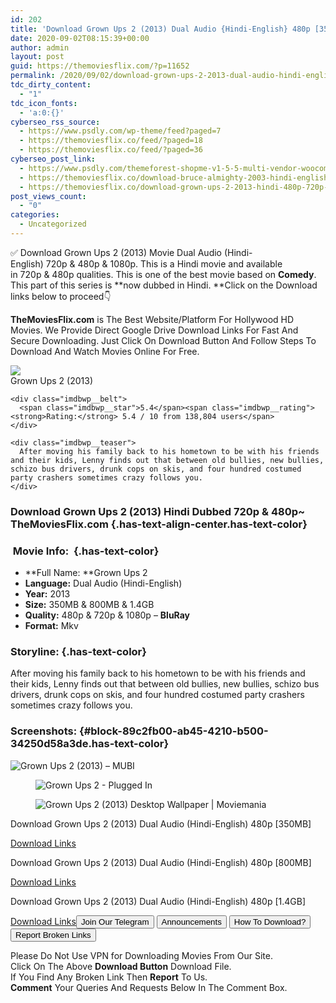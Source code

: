 ```yaml
---
id: 202
title: 'Download Grown Ups 2 (2013) Dual Audio {Hindi-English} 480p [350MB] || 720p [800MB] || 1080p [1.4GB]'
date: 2020-09-02T08:15:39+00:00
author: admin
layout: post
guid: https://themoviesflix.com/?p=11652
permalink: /2020/09/02/download-grown-ups-2-2013-dual-audio-hindi-english-480p-350mb-720p-800mb-1080p-1-4gb/
tdc_dirty_content:
  - "1"
tdc_icon_fonts:
  - 'a:0:{}'
cyberseo_rss_source:
  - https://www.psdly.com/wp-theme/feed?paged=7
  - https://themoviesflix.co/feed/?paged=18
  - https://themoviesflix.co/feed/?paged=36
cyberseo_post_link:
  - https://www.psdly.com/themeforest-shopme-v1-5-5-multi-vendor-woocommerce-wordpress-theme-12701244
  - https://themoviesflix.co/download-bruce-almighty-2003-hindi-english-480p-720p-1080p/
  - https://themoviesflix.co/download-grown-ups-2-2013-hindi-480p-720p-1080p/
post_views_count:
  - "0"
categories:
  - Uncategorized
---
```

✅ Download Grown Ups 2 (2013)&nbsp;Movie&nbsp;Dual Audio (Hindi-English)&nbsp;720p&nbsp;&&nbsp;480p&nbsp;& 1080p. This is a Hindi movie and available in&nbsp;720p&nbsp;&&nbsp;480p&nbsp;qualities. This is one of the best movie based on&nbsp;**Comedy**. This part of this series is&nbsp;**now dubbed in&nbsp;Hindi.&nbsp;**Click on the Download links below to proceed👇

**TheMoviesFlix.com**&nbsp;is The Best Website/Platform For Hollywood HD Movies. We Provide Direct Google Drive Download Links For Fast And Secure Downloading. Just Click On Download Button And Follow Steps To Download And Watch Movies Online For Free.

<div class="imdbwp imdbwp--movie dark">
  <div class="imdbwp__thumb">
    <a class="imdbwp__link" target="_blank" title="Grown Ups 2" href="https://www.imdb.com/title/tt2191701/" rel="nofollow noopener noreferrer"><img class="imdbwp__img" src="https://m.media-amazon.com/images/M/MV5BNTZkZDhjZTEtZjA5MC00MDU2LTk3NDItNzA2YzQ4Y2Q5NjZhXkEyXkFqcGdeQXVyNTIzOTk5ODM@._V1_SX300.jpg" /></a>
  </div>
  
  <div class="imdbwp__content">
    <div class="imdbwp__header">
      <span class="imdbwp__title">Grown Ups 2</span> (2013)
    </div>
    
    <div class="imdbwp__belt">
      <span class="imdbwp__star">5.4</span><span class="imdbwp__rating"><strong>Rating:</strong> 5.4 / 10 from 138,804 users</span>
    </div>
    
    <div class="imdbwp__teaser">
      After moving his family back to his hometown to be with his friends and their kids, Lenny finds out that between old bullies, new bullies, schizo bus drivers, drunk cops on skis, and four hundred costumed party crashers sometimes crazy follows you.
    </div>
  </div>
</div>

### Download Grown Ups 2 (2013) Hindi Dubbed 720p & 480p~ TheMoviesFlix.com {.has-text-align-center.has-text-color}

### &nbsp;Movie Info:&nbsp; {.has-text-color}

  * **Full Name:&nbsp;**Grown Ups 2
  * **Language:**&nbsp;Dual Audio (Hindi-English)
  * **Year:**&nbsp;2013
  * **Size:**&nbsp;350MB & 800MB & 1.4GB
  * **Quality:**&nbsp;480p & 720p & 1080p –&nbsp;**BluRay**
  * **Format:**&nbsp;Mkv

### Storyline: {.has-text-color}

After moving his family back to his hometown to be with his friends and their kids, Lenny finds out that between old bullies, new bullies, schizo bus drivers, drunk cops on skis, and four hundred costumed party crashers sometimes crazy follows you.

### Screenshots: {#block-89c2fb00-ab45-4210-b500-34250d58a3de.has-text-color}<figure class="wp-block-image">

![Grown Ups 2 (2013) – MUBI](https://assets.mubicdn.net/images/film/107649/image-w856.jpg?1445938811) </figure> <figure class="wp-block-image">![Grown Ups 2 - Plugged In](https://www.pluggedin.com/wp-content/uploads/2019/12/Grown-Ups-2-large-1024x585.jpg)</figure> <figure class="wp-block-image">![Grown Ups 2 (2013) Desktop Wallpaper | Moviemania](https://wallpapers.moviemania.io/desktop/movie/109418/f057ed/grown-ups-2-desktop-wallpaper.jpg?w=2552&h=1442)</figure> 

<p class="has-text-align-center has-text-color has-medium-font-size">
  Download Grown Ups 2 (2013) Dual Audio (Hindi-English) 480p [350MB]
</p>

<span class="mb-center maxbutton-3-center"><span class="maxbutton-3-container mb-container"><a class="maxbutton-3 maxbutton maxbutton-post-button" target="_blank" rel="nofollow noopener noreferrer" href="https://coinquint.com/a9080/"><span class="mb-text">Download Links</span></a></span></span>

<p class="has-text-align-center has-text-color has-medium-font-size">
  Download Grown Ups 2 (2013) Dual Audio (Hindi-English) 480p [800MB]
</p>

<span class="mb-center maxbutton-3-center"><span class="maxbutton-3-container mb-container"><a class="maxbutton-3 maxbutton maxbutton-post-button" target="_blank" rel="nofollow noopener noreferrer" href="https://coinquint.com/a9082/"><span class="mb-text">Download Links</span></a></span></span>

<p class="has-text-align-center has-text-color has-medium-font-size">
  Download Grown Ups 2 (2013) Dual Audio (Hindi-English) 480p [1.4GB]
</p>

<span class="mb-center maxbutton-3-center"><span class="maxbutton-3-container mb-container"><a class="maxbutton-3 maxbutton maxbutton-post-button" target="_blank" rel="nofollow noopener noreferrer" href="https://coinquint.com/a9084/"><span class="mb-text">Download Links</span></a></span></span><a href="https://t.me/themoviesflixcom" target="_blank" data-wpel-link="external" rel="nofollow external noopener noreferrer"><button class="button button5">Join Our Telegram</button></a> <a href="https://themoviesflix.co/download-grown-ups-2-2013-hindi-480p-720p-1080p/#" target="_blank" data-wpel-link="external" rel="nofollow external noopener noreferrer"><button class="button button5">Announcements</button></a> <a href="https://themoviesflix.com/how-to-download/" target="_blank" data-wpel-link="external" rel="nofollow external noopener noreferrer"><button class="button button5">How To Download?</button></a> <a href="https://themoviesflix.co/download-grown-ups-2-2013-hindi-480p-720p-1080p/#" target="_blank" data-wpel-link="external" rel="nofollow external noopener noreferrer"><button class="button button5">Report Broken Links</button></a> 

<div class="alert alert-danger">
  Please Do Not Use VPN for Downloading Movies From Our Site.
</div>

<div class="alert alert-success">
  Click On The Above <strong>Download Button</strong> Download File.
</div>

<div class="alert alert-warning">
  If You Find Any Broken Link Then <strong>Report</strong> To Us.
</div>

<div class="alert alert-info">
  <strong>Comment</strong> Your Queries And Requests Below In The Comment Box.
</div>